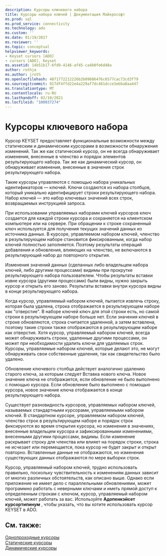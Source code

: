 ```yaml
---
description: Курсоры ключевого набора
title: Курсоры набора ключей | Документация Майкрософт
ms.prod: sql
ms.prod_service: connectivity
ms.technology: ado
ms.custom: ''
ms.date: 01/19/2017
ms.reviewer: ''
ms.topic: conceptual
helpviewer_keywords:
- Keyset cursors [ADO]
- cursors [ADO], Keyset
ms.assetid: 14b51b17-6fd9-4146-af45-ca4b0fe6d48a
author: rothja
ms.author: jroth
ms.openlocfilehash: 4071772212226b2b09886476c6577cac73cd3f79
ms.sourcegitcommit: 917df4ffd22e4a229af7dc481dcce3ebba0aa4d7
ms.translationtype: MT
ms.contentlocale: ru-RU
ms.lasthandoff: 02/10/2021
ms.locfileid: "100037274"
---
```

# <a name="keyset-cursors"></a>Курсоры ключевого набора
Курсор KEYSET предоставляет функциональные возможности между статическим и динамическим курсорами в возможности обнаружения изменений. Так же как статический курсор, он не всегда обнаруживает изменения, внесенные в членство и порядок элементов результирующего набора. Так же как динамический курсор, он обнаруживает изменения, внесенные в значения строк результирующего набора.  
  
 Такие курсоры управляются с помощью набора уникальных идентификаторов — ключей. Ключи создаются из набора столбцов, который уникально идентифицирует строки результирующего набора. Набор ключей — это набор ключевых значений всех строк, возвращаемых инструкцией запроса.  
  
 При использовании управляемых наборами ключей курсоров ключ создается для каждой строки курсора и сохраняется на клиентском компьютере или на сервере. При обращении к строке сохраненный ключ используется для получения текущих значений данных из источника данных. В курсоре, управляемом набором ключей, членство в результирующем наборе становится фиксированным, когда набор ключей полностью заполняется. Поэтому результаты операций добавления и обновления, влияющих на членство, не включаются в результирующий набор до повторного открытия.  
  
 Изменения значений данных (сделанных либо владельцем набора ключей, либо другими процессами) видимы при прокрутке результирующего набора пользователем. Чтобы результаты вставки извне курсора (другими процессами) были видны, нужно закрыть курсор и открыть его заново. Результаты вставки внутри курсора видны в конце результирующего набора.  
  
 Когда курсор, управляемый набором ключей, пытается извлечь строку, которая была удалена, строка отображается в результирующем наборе как "отверстие". В наборе ключей ключ для этой строки есть, но самой строки в результирующем наборе больше нет. Если значения ключей в строке обновляются, строка считается удаленной, а затем вставлена, поэтому такие строки также отображаются в результирующем наборе как отверстия. Хотя курсор, управляемый набором ключей, всегда может обнаруживать строки, удаленные другими процессами, он может при необходимости удалить ключи для удаляемых строк. Курсоры, управляемые набором ключей, которые делают это, не могут обнаруживать свои собственные удаления, так как свидетельство было удалено.  
  
 Обновление ключевого столбца действует аналогично удалению старого ключа, за которым следует Вставка нового ключа. Новое значение ключа не отображается, если обновление не было выполнено с помощью курсора. Если обновление было выполнено с помощью курсора, новое значение ключа отображается в конце результирующего набора.  
  
 Существует разновидность курсоров, управляемых набором ключей, называемых стандартными курсорами, управляемыми набором ключей. В стандартном курсоре, управляемом набором ключей, членство строк в результирующем наборе и порядок строк фиксируются во время открытия курсора, но изменения в значениях, внесенные владельцем курсора и зафиксированными изменениями, внесенными другими процессами, видимы. Если изменение раскрывает строку для членства или влияет на порядок строки, строка не исчезает или перемещается, пока курсор не будет закрыт и открыт повторно. Вставленные данные не отображаются, но изменения существующих данных отображаются по мере выборки строк.  
  
 Курсор, управляемый набором ключей, трудно использовать правильно, поскольку чувствительность к изменениям данных зависит от многих различных обстоятельств, как описано выше. Однако если приложение не имеет дело с параллельными обновлениями, может программно работать с неверными ключами и иметь прямой доступ к определенным строкам с ключом, курсор, управляемый набором ключей, может работать за вас. Используйте **Адопенкэйсет курсортипинум** , чтобы указать, что вы хотите использовать курсор KEYSET в ADO.  
  
## <a name="see-also"></a>См. также:  
 [Однопроходные курсоры](./forward-only-cursors.md)   
 [Статические курсоры](./static-cursors.md)   
 [Динамические курсоры](./dynamic-cursors.md)